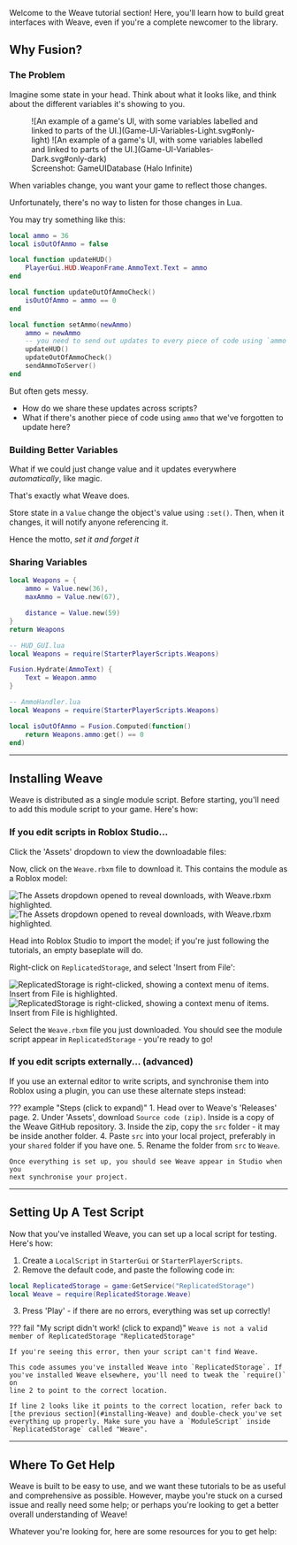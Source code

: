 Welcome to the Weave tutorial section! Here, you'll learn how to build great
interfaces with Weave, even if you're a complete newcomer to the library.


## Why Fusion?

### The Problem

Imagine some state in your head. Think about what it looks like, and think about
the different variables it's showing to you.

<figure markdown>
![An example of a game's UI, with some variables labelled and linked to parts of the UI.](Game-UI-Variables-Light.svg#only-light)
![An example of a game's UI, with some variables labelled and linked to parts of the UI.](Game-UI-Variables-Dark.svg#only-dark)
<figcaption>Screenshot: GameUIDatabase (Halo Infinite)</figcaption>
</figure>

When variables change, you want your game to reflect those changes.

Unfortunately, there's no way to listen for those changes in Lua. 

You may try something like this:

```Lua
local ammo = 36
local isOutOfAmmo = false

local function updateHUD()
	PlayerGui.HUD.WeaponFrame.AmmoText.Text = ammo
end

local function updateOutOfAmmoCheck()
	isOutOfAmmo = ammo == 0
end

local function setAmmo(newAmmo)
	ammo = newAmmo
	-- you need to send out updates to every piece of code using `ammo` here
	updateHUD()
	updateOutOfAmmoCheck()
	sendAmmoToServer()
end
```

But often gets messy.

- How do we share these updates across scripts?
- What if there's another piece of code using `ammo` that we've forgotten to update here?

### Building Better Variables

What if we could just change value and it updates everywhere *automatically*, like magic.

That's exactly what Weave does.

Store state in a `Value` change the object's value using `:set()`. Then, when it changes, 
it will notify anyone referencing it.

Hence the motto, *set it and forget it*

### Sharing Variables

```Lua
local Weapons = {
	ammo = Value.new(36),
	maxAmmo = Value.new(67),

	distance = Value.new(59)
}
return Weapons

-- HUD_GUI.lua
local Weapons = require(StarterPlayerScripts.Weapons)

Fusion.Hydrate(AmmoText) {
	Text = Weapon.ammo
}

-- AmmoHandler.lua
local Weapons = require(StarterPlayerScripts.Weapons)

local isOutOfAmmo = Fusion.Computed(function()
	return Weapons.ammo:get() == 0
end)
```

-----

## Installing Weave

Weave is distributed as a single module script. Before starting, you'll need
to add this module script to your game. Here's how:

### If you edit scripts in Roblox Studio...

Click the 'Assets' dropdown to view the downloadable files:

Now, click on the `Weave.rbxm` file to download it. This contains the module as
a Roblox model:

![The Assets dropdown opened to reveal downloads, with Weave.rbxm highlighted.](index/Github-Releases-Guide-2-Light.png#only-light)
![The Assets dropdown opened to reveal downloads, with Weave.rbxm highlighted.](index/Github-Releases-Guide-2-Dark.png#only-dark)

Head into Roblox Studio to import the model; if you're just following the
tutorials, an empty baseplate will do.

Right-click on `ReplicatedStorage`, and select 'Insert from File':

![ReplicatedStorage is right-clicked, showing a context menu of items. Insert from File is highlighted.](index/Github-Releases-Guide-3-Light.png#only-light)
![ReplicatedStorage is right-clicked, showing a context menu of items. Insert from File is highlighted.](index/Github-Releases-Guide-3-Dark.png#only-dark)

Select the `Weave.rbxm` file you just downloaded. You should see the module
script appear in `ReplicatedStorage` - you're ready to go!

### If you edit scripts externally... (advanced)

If you use an external editor to write scripts, and synchronise them into Roblox
using a plugin, you can use these alternate steps instead:

??? example "Steps (click to expand)"
	1. Head over to Weave's 'Releases' page.
	2. Under 'Assets', download `Source code (zip)`. Inside is a copy
	of the Weave GitHub repository.
	3. Inside the zip, copy the `src` folder - it may be inside another folder.
	4. Paste `src` into your local project, preferably in your `shared` folder
	if you have one.
	5. Rename the folder from `src` to `Weave`.

	Once everything is set up, you should see Weave appear in Studio when you
	next synchronise your project.

-----

## Setting Up A Test Script

Now that you've installed Weave, you can set up a local script for testing.
Here's how:

1. Create a `LocalScript` in `StarterGui` or `StarterPlayerScripts`.
2. Remove the default code, and paste the following code in:
```Lua linenums="1"
local ReplicatedStorage = game:GetService("ReplicatedStorage")
local Weave = require(ReplicatedStorage.Weave)
```
3. Press 'Play' - if there are no errors, everything was set up correctly!

??? fail "My script didn't work! (click to expand)"
	```
	Weave is not a valid member of ReplicatedStorage "ReplicatedStorage"
	```

	If you're seeing this error, then your script can't find Weave.

	This code assumes you've installed Weave into `ReplicatedStorage`. If
	you've installed Weave elsewhere, you'll need to tweak the `require()` on
	line 2 to point to the correct location.

	If line 2 looks like it points to the correct location, refer back to
	[the previous section](#installing-Weave) and double-check you've set
	everything up properly. Make sure you have a `ModuleScript` inside
	`ReplicatedStorage` called "Weave".

-----

## Where To Get Help

Weave is built to be easy to use, and we want these tutorials to be as useful
and comprehensive as possible. However, maybe you're stuck on a cursed issue
and really need some help; or perhaps you're looking to get a better overall
understanding of Weave!

Whatever you're looking for, here are some resources for you to get help:
